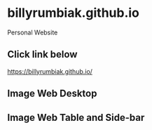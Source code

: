 # billyrumbiak.github.io

Personal Website

## Click link below

https://billyrumbiak.github.io/

## Image Web Desktop

## Image Web Table and Side-bar

